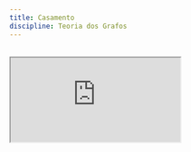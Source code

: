 ```yaml
---
title: Casamento
discipline: Teoria dos Grafos
---
```


<br>

<iframe src="https://drive.google.com/file/d/1wuNwKbIY97QPNNN7MfhhHRth_jdocdhJ/preview"  allow="autoplay"></iframe>